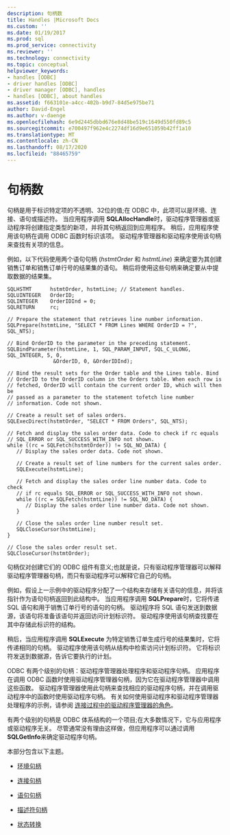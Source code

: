 ```yaml
---
description: 句柄数
title: Handles |Microsoft Docs
ms.custom: ''
ms.date: 01/19/2017
ms.prod: sql
ms.prod_service: connectivity
ms.reviewer: ''
ms.technology: connectivity
ms.topic: conceptual
helpviewer_keywords:
- handles [ODBC]
- driver handles [ODBC]
- driver manager [ODBC], handles
- handles [ODBC], about handles
ms.assetid: f663101e-a4cc-402b-b9d7-84d5e975be71
author: David-Engel
ms.author: v-daenge
ms.openlocfilehash: 6e9d2445dbbd676e8d48be519c1649d550fd89c5
ms.sourcegitcommit: e700497f962e4c2274df16d9e651059b42ff1a10
ms.translationtype: MT
ms.contentlocale: zh-CN
ms.lasthandoff: 08/17/2020
ms.locfileid: "88465759"
---
```

# <a name="handles"></a>句柄数
句柄是用于标识特定项的不透明、32位的值;在 ODBC 中，此项可以是环境、连接、语句或描述符。 当应用程序调用 **SQLAllocHandle**时，驱动程序管理器或驱动程序将创建指定类型的新项，并将其句柄返回到应用程序。 稍后，应用程序使用该句柄在调用 ODBC 函数时标识该项。 驱动程序管理器和驱动程序使用该句柄来查找有关项的信息。  
  
 例如，以下代码使用两个语句句柄 (*hstmtOrder* 和 *hstmtLine*) 来确定要为其创建销售订单和销售订单行号的结果集的语句。 稍后将使用这些句柄来确定要从中提取数据的结果集。  
  
```  
SQLHSTMT      hstmtOrder, hstmtLine; // Statement handles.  
SQLUINTEGER   OrderID;  
SQLINTEGER    OrderIDInd = 0;  
SQLRETURN     rc;  
  
// Prepare the statement that retrieves line number information.  
SQLPrepare(hstmtLine, "SELECT * FROM Lines WHERE OrderID = ?", SQL_NTS);  
  
// Bind OrderID to the parameter in the preceding statement.  
SQLBindParameter(hstmtLine, 1, SQL_PARAM_INPUT, SQL_C_ULONG, SQL_INTEGER, 5, 0,  
               &OrderID, 0, &OrderIDInd);  
  
// Bind the result sets for the Order table and the Lines table. Bind  
// OrderID to the OrderID column in the Orders table. When each row is  
// fetched, OrderID will contain the current order ID, which will then be  
// passed as a parameter to the statement tofetch line number  
// information. Code not shown.  
  
// Create a result set of sales orders.  
SQLExecDirect(hstmtOrder, "SELECT * FROM Orders", SQL_NTS);  
  
// Fetch and display the sales order data. Code to check if rc equals  
// SQL_ERROR or SQL_SUCCESS_WITH_INFO not shown.  
while ((rc = SQLFetch(hstmtOrder)) != SQL_NO_DATA) {  
   // Display the sales order data. Code not shown.  
  
   // Create a result set of line numbers for the current sales order.  
   SQLExecute(hstmtLine);  
  
   // Fetch and display the sales order line number data. Code to check  
   // if rc equals SQL_ERROR or SQL_SUCCESS_WITH_INFO not shown.  
   while ((rc = SQLFetch(hstmtLine)) != SQL_NO_DATA) {  
      // Display the sales order line number data. Code not shown.  
   }  
  
   // Close the sales order line number result set.  
   SQLCloseCursor(hstmtLine);  
}  
  
// Close the sales order result set.  
SQLCloseCursor(hstmtOrder);  
```  
  
 句柄仅对创建它们的 ODBC 组件有意义;也就是说，只有驱动程序管理器可以解释驱动程序管理器句柄，而只有驱动程序可以解释它自己的句柄。  
  
 例如，假设上一示例中的驱动程序分配了一个结构来存储有关语句的信息，并将该指针作为语句句柄返回到此结构中。 当应用程序调用 **SQLPrepare**时，它将传递 SQL 语句和用于销售订单行号的语句的句柄。 驱动程序将 SQL 语句发送到数据源，该语句将准备该语句并返回访问计划标识符。 驱动程序使用该句柄查找要在其中存储此标识符的结构。  
  
 稍后，当应用程序调用 **SQLExecute** 为特定销售订单生成行号的结果集时，它将传递相同的句柄。 驱动程序使用该句柄从结构中检索访问计划标识符。 它将标识符发送到数据源，告诉它要执行的计划。  
  
 ODBC 有两个级别的句柄：驱动程序管理器处理程序和驱动程序句柄。 应用程序在调用 ODBC 函数时使用驱动程序管理器句柄，因为它在驱动程序管理器中调用这些函数。 驱动程序管理器使用此句柄来查找相应的驱动程序句柄，并在调用驱动程序中的函数时使用驱动程序句柄。 有关如何使用驱动程序和驱动程序管理器处理程序的示例，请参阅 [连接过程中的驱动程序管理器的角色](../../../odbc/reference/develop-app/driver-manager-s-role-in-the-connection-process.md)。  
  
 有两个级别的句柄是 ODBC 体系结构的一个项目;在大多数情况下，它与应用程序或驱动程序无关。 尽管通常没有理由这样做，但应用程序可以通过调用 **SQLGetInfo**来确定驱动程序句柄。  
  
 本部分包含以下主题。  
  
-   [环境句柄](../../../odbc/reference/develop-app/environment-handles.md)  
  
-   [连接句柄](../../../odbc/reference/develop-app/connection-handles.md)  
  
-   [语句句柄](../../../odbc/reference/develop-app/statement-handles.md)  
  
-   [描述符句柄](../../../odbc/reference/develop-app/descriptor-handles.md)  
  
-   [状态转换](../../../odbc/reference/develop-app/state-transitions.md)
